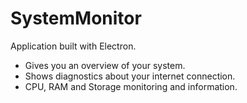 # SystemMonitor
Application built with Electron.

- Gives you an overview of your system. 
- Shows diagnostics about your internet connection.
- CPU, RAM and Storage monitoring and information.
